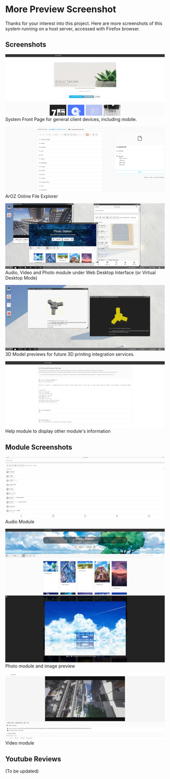 # More Preview Screenshot
Thanks for your interest into this project. Here are more screenshots of this system running on a host server, accessed with Firefox browser.

## Screenshots

![Image](index.png)
System Front Page for general client devices, including mobile.

![Image](fileexp-mod.png)
ArOZ Online File Explorer

![Image](vdi-media.png)
Audio, Video and Photo module under Web Desktop Interface (or Virtual Desktop Mode)

![Image](3model.png)
3D Model previews for future 3D printing integration services.

![Image](help.png)
Help module to display other module's information

## Module Screenshots
![Image](aud-mod.png)
Audio Module

![Image](photo-mod.png)
![Image](photo-mod-preview.png)
Photo module and image preview

![Image](vidmod.png)
Video module

## Youtube Reviews
(To be updated)
